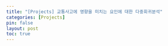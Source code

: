 ```yaml
---
title: "[Projects] 교통사고에 영향을 미치는 요인에 대한 다중회귀분석"
categories: [Projects]
pin: false
layout: post
toc: true
---
```

